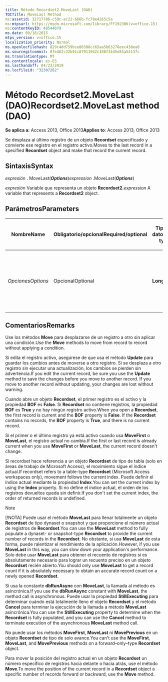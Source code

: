 ```yaml
---
title: Método Recordset2.MoveLast (DAO)
TOCTitle: MoveLast Method
ms:assetid: 32717786-c59c-ec22-666b-fc78e4265c5a
ms:mtpsurl: https://msdn.microsoft.com/library/Ff192306(v=office.15)
ms:contentKeyID: 48544079
ms.date: 09/18/2015
mtps_version: v=office.15
localization_priority: Normal
ms.openlocfilehash: 829c4dd759bce86388cc65aa5b63276eec438ea0
ms.sourcegitcommit: 8fe462c32b91c87911942c188f3445e85a54137c
ms.translationtype: MT
ms.contentlocale: es-ES
ms.lasthandoff: 04/23/2019
ms.locfileid: "32307262"
---
```

# <a name="recordset2movelast-method-dao"></a><span data-ttu-id="0f89a-102">Método Recordset2.MoveLast (DAO)</span><span class="sxs-lookup"><span data-stu-id="0f89a-102">Recordset2.MoveLast method (DAO)</span></span>

<span data-ttu-id="0f89a-103">**Se aplica a:** Access 2013, Office 2013</span><span class="sxs-lookup"><span data-stu-id="0f89a-103">**Applies to**: Access 2013, Office 2013</span></span>

<span data-ttu-id="0f89a-104">Se desplaza al último registro de un objeto **Recordset** especificado y convierte ese registro en el registro activo.</span><span class="sxs-lookup"><span data-stu-id="0f89a-104">Moves to the last record in a specified **Recordset** object and make that record the current record.</span></span>

## <a name="syntax"></a><span data-ttu-id="0f89a-105">Sintaxis</span><span class="sxs-lookup"><span data-stu-id="0f89a-105">Syntax</span></span>

<span data-ttu-id="0f89a-106">*expresión* . MoveLast(***Options***)</span><span class="sxs-lookup"><span data-stu-id="0f89a-106">*expression* .MoveLast(***Options***)</span></span>

<span data-ttu-id="0f89a-107">*expresión* Variable que representa un objeto **Recordset2.**</span><span class="sxs-lookup"><span data-stu-id="0f89a-107">*expression* A variable that represents a **Recordset2** object.</span></span>

## <a name="parameters"></a><span data-ttu-id="0f89a-108">Parámetros</span><span class="sxs-lookup"><span data-stu-id="0f89a-108">Parameters</span></span>

<table>
<colgroup>
<col style="width: 25%" />
<col style="width: 25%" />
<col style="width: 25%" />
<col style="width: 25%" />
</colgroup>
<thead>
<tr class="header">
<th><p><span data-ttu-id="0f89a-109">Nombre</span><span class="sxs-lookup"><span data-stu-id="0f89a-109">Name</span></span></p></th>
<th><p><span data-ttu-id="0f89a-110">Obligatorio/opcional</span><span class="sxs-lookup"><span data-stu-id="0f89a-110">Required/optional</span></span></p></th>
<th><p><span data-ttu-id="0f89a-111">Tipo de datos</span><span class="sxs-lookup"><span data-stu-id="0f89a-111">Data type</span></span></p></th>
<th><p><span data-ttu-id="0f89a-112">Descripción</span><span class="sxs-lookup"><span data-stu-id="0f89a-112">Description</span></span></p></th>
</tr>
</thead>
<tbody>
<tr class="odd">
<td><p><span data-ttu-id="0f89a-113"><em>Opciones</em></span><span class="sxs-lookup"><span data-stu-id="0f89a-113"><em>Options</em></span></span></p></td>
<td><p><span data-ttu-id="0f89a-114">Opcional</span><span class="sxs-lookup"><span data-stu-id="0f89a-114">Optional</span></span></p></td>
<td><p><span data-ttu-id="0f89a-115"><strong>Long</strong></span><span class="sxs-lookup"><span data-stu-id="0f89a-115"><strong>Long</strong></span></span></p></td>
<td><p><span data-ttu-id="0f89a-116">Establecido en <strong>dbRunAsync</strong> para ejecutar la llamada en <strong>MoveLast</strong> de forma asincrónica.</span><span class="sxs-lookup"><span data-stu-id="0f89a-116">Set to <strong>dbRunAsync</strong> to rune the call to <strong>MoveLast</strong> asynchronously.</span></span></p></td>
</tr>
</tbody>
</table>


## <a name="remarks"></a><span data-ttu-id="0f89a-117">Comentarios</span><span class="sxs-lookup"><span data-stu-id="0f89a-117">Remarks</span></span>

<span data-ttu-id="0f89a-118">Use los métodos **Move** para desplazarse de un registro a otro sin aplicar una condición.</span><span class="sxs-lookup"><span data-stu-id="0f89a-118">Use the **Move** methods to move from record to record without applying a condition.</span></span>

<span data-ttu-id="0f89a-p101">Si edita el registro activo, asegúrese de que usa el método **Update** para guardar los cambios antes de moverse a otro registro. Si se desplaza a otro registro sin ejecutar una actualización, los cambios se pierden sin advertencia.</span><span class="sxs-lookup"><span data-stu-id="0f89a-p101">If you edit the current record, be sure you use the **Update** method to save the changes before you move to another record. If you move to another record without updating, your changes are lost without warning.</span></span>

<span data-ttu-id="0f89a-p102">Cuando abre un objeto **Recordset**, el primer registro es el activo y la propiedad **BOF** es **False**. Si **Recordset** no contiene registros, la propiedad **BOF** es **True** y no hay ningún registro activo.</span><span class="sxs-lookup"><span data-stu-id="0f89a-p102">When you open a **Recordset**, the first record is current and the **BOF** property is **False**. If the **Recordset** contains no records, the **BOF** property is **True**, and there is no current record.</span></span>

<span data-ttu-id="0f89a-123">Si el primer o el último registro ya está activo cuando usa **MoveFirst** o **MoveLast**, el registro actual no cambia.</span><span class="sxs-lookup"><span data-stu-id="0f89a-123">If the first or last record is already current when you use **MoveFirst** or **MoveLast**, the current record doesn't change.</span></span>

<span data-ttu-id="0f89a-124">Si recordset hace referencia a un objeto **Recordset** de tipo de tabla (solo en áreas de trabajo de Microsoft Access), el movimiento sigue el índice actual.</span><span class="sxs-lookup"><span data-stu-id="0f89a-124">If recordset refers to a table-type **Recordset** (Microsoft Access workspaces only), movement follows the current index.</span></span> <span data-ttu-id="0f89a-125">Puede definir el índice actual mediante la propiedad **Index**.</span><span class="sxs-lookup"><span data-stu-id="0f89a-125">You can set the current index by using the **Index** property.</span></span> <span data-ttu-id="0f89a-126">Si no define el índice actual, el orden de los registros devueltos queda sin definir.</span><span class="sxs-lookup"><span data-stu-id="0f89a-126">If you don't set the current index, the order of returned records is undefined.</span></span>

> [!NOTE]
> <span data-ttu-id="0f89a-127">[!NOTA] Puede usar el método **MoveLast** para llenar totalmente un objeto **Recordset** de tipo dynaset o snapshot y que proporcione el número actual de registros de **Recordset**.</span><span class="sxs-lookup"><span data-stu-id="0f89a-127">You can use the **MoveLast** method to fully populate a dynaset- or snapshot-type **Recordset** to provide the current number of records in the **Recordset**.</span></span> <span data-ttu-id="0f89a-128">No obstante, si usa **MoveLast** de esta forma, puede ralentizar el rendimiento de la aplicación.</span><span class="sxs-lookup"><span data-stu-id="0f89a-128">However, if you use **MoveLast** in this way, you can slow down your application's performance.</span></span> <span data-ttu-id="0f89a-129">Solo debe usar **MoveLast** para obtener el recuento de registros si es absolutamente necesario para lograr un recuento preciso en un objeto **Recordset** recién abierto.</span><span class="sxs-lookup"><span data-stu-id="0f89a-129">You should only use **MoveLast** to get a record count if it is absolutely necessary to obtain an accurate record count on a newly opened **Recordset**.</span></span> 
>
> <span data-ttu-id="0f89a-130">Si usa la constante **dbRunAsync** con **MoveLast**, la llamada al método es asincrónica.</span><span class="sxs-lookup"><span data-stu-id="0f89a-130">If you use the **dbRunAsync** constant with **MoveLast**, the method call is asynchronous.</span></span> <span data-ttu-id="0f89a-131">Puede usar la propiedad **StillExecuting** para determinar cuándo está totalmente lleno el objeto **Recordset** y el método **Cancel** para terminar la ejecución de la llamada a método **MoveLast** asincrónica.</span><span class="sxs-lookup"><span data-stu-id="0f89a-131">You can use the **StillExecuting** property to determine when the **Recordset** is fully populated, and you can use the **Cancel** method to terminate execution of the asynchronous **MoveLast** method call.</span></span>

<span data-ttu-id="0f89a-132">No puede usar los métodos **MoveFirst**, **MoveLast** ni **MovePrevious** en un objeto **Recordset** de tipo de solo avance.</span><span class="sxs-lookup"><span data-stu-id="0f89a-132">You can't use the **MoveFirst**, **MoveLast**, and **MovePrevious** methods on a forward–only–type **Recordset** object.</span></span>

<span data-ttu-id="0f89a-133">Para mover la posición del registro actual en un objeto **Recordset** un número específico de registros hacia delante o hacia atrás, use el método **Move**.</span><span class="sxs-lookup"><span data-stu-id="0f89a-133">To move the position of the current record in a **Recordset** object a specific number of records forward or backward, use the **Move** method.</span></span>

